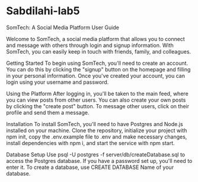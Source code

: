 # Sabdilahi-lab5

SomTech: A Social Media Platform User Guide

Welcome to SomTech, a social media platform that allows you to connect and message with others through login and signup information. 
With SomTech, you can easily keep in touch with friends, family, and colleagues.

Getting Started
To begin using SomTech, you'll need to create an account. You can do this by clicking the "signup" button on the homepage and filling in your personal information. 
Once you've created your account, you can login using your username and password.

Using the Platform
After logging in, you'll be taken to the main feed, where you can view posts from other users. 
You can also create your own posts by clicking the "create post" button. 
To message other users, click on their profile and send them a message.


Installation
To install SomTech, you'll need to have Postgres and Node.js installed on your machine. 
Clone the repository, initialize your project with npm init, copy the .env.example file to .env and make necessary changes, 
install dependencies with npm i, and start the service with npm start.

Database Setup
Use psql -U postgres -f server/db/createDatabase.sql to access the Postgres database. 
If you have a password set up, you'll need to enter it. To create a database, 
use CREATE DATABASE Name of your database.







